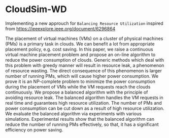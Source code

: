 # CloudSim-WD

Implementing a new approuch for `Balancing Resource Utilization` inspired from https://ieeexplore.ieee.org/document/6296864

The placement of virtual machines (VMs) on a cluster of physical machines (PMs) is a primary task in clouds. We can benefit a lot from appropriate placement policy, e.g. cost saving. In this paper, we raise a continuous virtual machine placement problem and propose an on-line algorithm to reduce the power consumption of clouds. Generic methods which deal with this problem with greedy manner will result in resource leak, a phenomenon of resource wasting. The direct consequence of this phenomenon is larger number of running PMs, which will cause higher power consumption. We prove it is an NP-complete problem to minimize the power consumption during the placement of VMs while the VM requests reach the clouds continuously. We propose a balanced algorithm with the principle of avoiding resource leak. The balanced algorithm handles the VM requests in real time and guarantees high resource utilization. The number of PMs and power consumption can be cut down as a result of high resource utilization. We evaluate the balanced algorithm via experiments with various simulations. Experimental results show that the balanced algorithm can reduce the number of running PMs effectively, so that, it has a significant efficiency on power saving.
